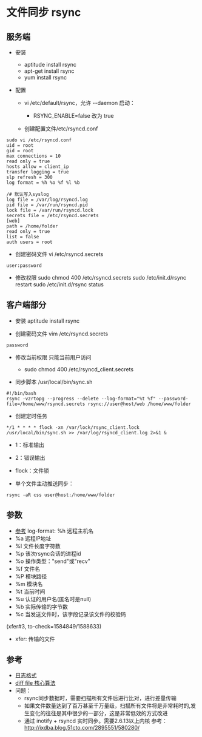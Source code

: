 # 文件同步 rsync

## 服务端
- 安装
  - aptitude install rsync
  - apt-get install rsync
  - yum install rsync

- 配置
  - vi /etc/default/rsync，允许 --daemon 启动：
    - RSYNC_ENABLE=false 改为 true

  - 创建配置文件/etc/rsyncd.conf
```
sudo vi /etc/rsyncd.conf
uid = root
gid = root
max connections = 10
read only = true
hosts allow = client_ip
transfer logging = true
slp refresh = 300
log format = %h %o %f %l %b

/# 默认写入syslog
log file = /var/log/rsyncd.log
pid file = /var/run/rsyncd.pid
lock file = /var/run/rsyncd.lock
secrets file = /etc/rsyncd.secrets
[web]
path = /home/folder
read only = true
list = false
auth users = root
```

- 创建密码文件 vi /etc/rsyncd.secrets
```
user:password
```

- 修改权限
sudo chmod 400 /etc/rsyncd.secrets
sudo /etc/init.d/rsync restart
sudo /etc/init.d/rsync status



## 客户端部分
- 安装 aptitude install rsync

- 创建密码文件 vim /etc/rsyncd.secrets
```
password
```

- 修改当前权限 只能当前用户访问
  - sudo chmod 400 /etc/rsyncd_client.secrets

- 同步脚本 /usr/local/bin/sync.sh
```
#!/bin/bash
rsync -vzrtopg --progress --delete --log-format="%t %f" --password-file=/home/www/rsyncd.secrets rsync://user@host/web /home/www/folder

```

- 创建定时任务
```
*/1 * * * * flock -xn /var/lock/rsync_client.lock /usr/local/bin/sync.sh >> /var/log/rsyncd_client.log 2>&1 &
```
  - 1：标准输出
  - 2：错误输出
  - flock：文件锁

- 单个文件主动推送同步：
```
rsync -aR css user@host:/home/www/folder
```

## 参数
- [参考](http://www.linuxidc.com/Linux/2012-10/71705.htm)
log-format:
%h 远程主机名
- %a 远程IP地址
- %l 文件长度字符数
- %p 该次rsync会话的进程id
- %o 操作类型："send"或"recv"
- %f 文件名
- %P 模块路径
- %m 模块名
- %t 当前时间
- %u 认证的用户名(匿名时是null)
- %b 实际传输的字节数
- %c 当发送文件时，该字段记录该文件的校验码

(xfer#3, to-check=1584849/1588633)
- xfer: 传输的文件

## 参考
- [日志格式](http://blog.csdn.net/joliny/article/details/1800767)
- [diff file 核心算法](http://www.oschina.net/question/28_54213)
- 问题：
  - rsync同步数据时，需要扫描所有文件后进行比对，进行差量传输
  - 如果文件数量达到了百万甚至千万量级，扫描所有文件将是非常耗时的,发生变化的往往是其中很少的一部分，这是非常低效的方式改进
  - 通过 inotify + rsyncd 实时同步。需要2.6.13以上内核  参考：http://ixdba.blog.51cto.com/2895551/580280/

